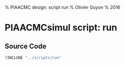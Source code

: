 % PIAACMC design: script run
% Olivier Guyon
% 2016







# PIAACMCsimul script: run


## Source Code

~~~~~~~~~~~ {.bash .numberLines}
!INCLUDE "../scripts/run"
~~~~~~~~~~~

